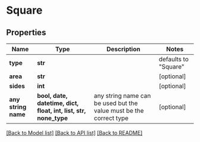 # Square


## Properties
Name | Type | Description | Notes
------------ | ------------- | ------------- | -------------
**type** | **str** |  | defaults to "Square"
**area** | **str** |  | [optional] 
**sides** | **int** |  | [optional] 
**any string name** | **bool, date, datetime, dict, float, int, list, str, none_type** | any string name can be used but the value must be the correct type | [optional]

[[Back to Model list]](../README.md#documentation-for-models) [[Back to API list]](../README.md#documentation-for-api-endpoints) [[Back to README]](../README.md)


